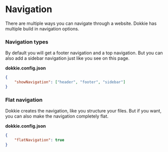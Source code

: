 # Navigation

There are multiple ways you can navigate through a website. Dokkie has multiple build in navigation options.

### Navigation types

By default you will get a footer navigation and a top navigation. But you can also add a sidebar navigation just like you see on this page.

**dokkie.config.json**

```json
{
	"showNavigation": ["header", "footer", "sidebar"]
}
```

### Flat navigation

Dokkie creates the navigation, like you structure your files. But if you want, you can also make the navigation completely flat.

**dokkie.config.json**

```json
{
	"flatNavigation": true
}
```
